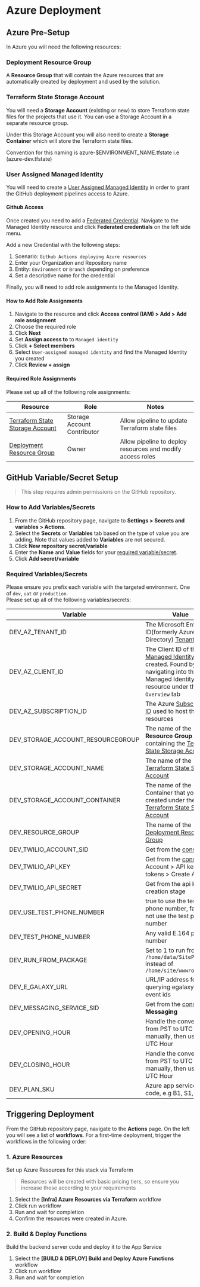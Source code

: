 # Azure Deployment

## Azure Pre-Setup

In Azure you will need the following resources:

### Deployment Resource Group

A **Resource Group** that will contain the Azure resources that are automatically created by deployment and used by the solution.

### Terraform State Storage Account

You will need a **Storage Account** (existing or new) to store Terraform state files for the projects that use it.
You can use a Storage Account in a separate resource group.

Under this Storage Account you will also need to create a **Storage Container** which will store the Terraform state files.

Convention for this naming is azure-$ENVIRONMENT_NAME.tfstate i.e (azure-dev.tfstate)

### User Assigned Managed Identity

You will need to create a [User Assigned Managed Identity](https://learn.microsoft.com/en-us/azure/active-directory/managed-identities-azure-resources/how-manage-user-assigned-managed-identities)
in order to grant the GitHub deployment pipelines access to Azure.

#### Github Access

Once created you need to add a [Federated Credential](https://learn.microsoft.com/en-us/azure/active-directory/workload-identities/workload-identity-federation-create-trust-user-assigned-managed-identity).
Navigate to the Managed Identity resource and click **Federated credentials** on the left side menu.

Add a new Credential with the following steps:

1. Scenario: `Github Actions deploying Azure resources`
2. Enter your Organization and Repository name
3. Entity: `Environment` or `Branch` depending on preference
4. Set a descriptive name for the credential

Finally, you will need to add role assignments to the Managed Identity.

#### How to Add Role Assignments

1. Navigate to the resource and click **Access control (IAM) > Add > Add role assignment**
2. Choose the required role
3. Click **Next**
4. Set **Assign access to** to `Managed identity`
5. Click **+ Select members**
6. Select `User-assigned managed identity` and find the Managed Identity you created
7. Click **Review + assign**

#### Required Role Assignments

Please set up all of the following role assignments:

| Resource                                                            | Role                        | Notes                                                      |
| ------------------------------------------------------------------- | --------------------------- | ---------------------------------------------------------- |
| [Terraform State Storage Account](#terraform-state-storage-account) | Storage Account Contributor | Allow pipeline to update Terraform state files             |
| [Deployment Resource Group](#deployment-resource-group)             | Owner                       | Allow pipeline to deploy resources and modify access roles |

## GitHub Variable/Secret Setup

> This step requires admin permissions on the GitHub repository.

### How to Add Variables/Secrets

1. From the GitHub repository page, navigate to **Settings > Secrets and variables > Actions**.
2. Select the **Secrets** or **Variables** tab based on the type of value you are adding. Note that values added to **Variables** are not secured.
3. Click **New repository secret/variable**
4. Enter the **Name** and **Value** fields for your [required variable/secret](#required-variablessecrets).
5. Click **Add secret/variable**

### Required Variables/Secrets

Please ensure you prefix each variable with the targeted environment. One of `dev`, `uat` or `production`.  
Please set up all of the following variables/secrets:

| Variable | Value |
|---|---|
| DEV_AZ_TENANT_ID | The Microsoft Entra ID(formerly Azure Active Directory) [Tenant ID](https://learn.microsoft.com/en-us/azure/azure-portal/get-subscription-tenant-id) | No |
| DEV_AZ_CLIENT_ID | The Client ID of the [Managed Identity](#user-assigned-managed-identity) you created. Found by navigating into the Managed Identity resource under the `Overview` tab | No |
| DEV_AZ_SUBSCRIPTION_ID | The Azure [Subscription ID](https://learn.microsoft.com/en-us/azure/azure-portal/get-subscription-tenant-id) used to host the resources | No |
| DEV_STORAGE_ACCOUNT_RESOURCEGROUP | The name of the **Resource Group** containing the [Terraform State Storage Account](#terraform-state-storage-account) | No |
| DEV_STORAGE_ACCOUNT_NAME | The name of the [Terraform State Storage Account](#terraform-state-storage-account) | No |
| DEV_STORAGE_ACCOUNT_CONTAINER | The name of the Container that you created under the [Terraform State Storage Account](#terraform-state-storage-account) | No |
| DEV_RESOURCE_GROUP | The name of the [Deployment Resource Group](#deployment-resource-group) | No |
| DEV_TWILIO_ACCOUNT_SID | Get from the [console](https://console.twilio.com/) |
| DEV_TWILIO_API_KEY | Get from the [console](https://console.twilio.com/) in Account > API keys & tokens > Create API key|
| DEV_TWILIO_API_SECRET | Get from the api key creation stage |
| DEV_USE_TEST_PHONE_NUMBER | true to use the test phone number, false to not use the test phone number |
| DEV_TEST_PHONE_NUMBER | Any valid E.164 phone number |
| DEV_RUN_FROM_PACKAGE | Set to 1 to run from `/home/data/SitePackages` instead of `/home/site/wwwroot` |
| DEV_E_GALAXY_URL | URL/IP address for querying egalaxy on event ids |
| DEV_MESSAGING_SERVICE_SID | Get from the [console](https://console.twilio.com/) in **Messaging** |
| DEV_OPENING_HOUR | Handle the conversion from PST to UTC manually, then use the UTC Hour |
| DEV_CLOSING_HOUR | Handle the conversion from PST to UTC manually, then use the UTC Hour | 
| DEV_PLAN_SKU | Azure app service plan code, e.g B1, S1, P0v3 |

## Triggering Deployment

From the GitHub repository page, navigate to the **Actions** page. On the left you will see a list of **workflows**. For a first-time deployment, trigger the workflows in the following order:

### 1. Azure Resources

Set up Azure Resources for this stack via Terraform

> Resources will be created with basic pricing tiers, so ensure you increase these according to your requirements

1. Select the **[Infra] Azure Resources via Terraform** workflow
2. Click run workflow
3. Run and wait for completion
4. Confirm the resources were created in Azure.

### 2. Build & Deploy Functions

Build the backend server code and deploy it to the App Service

1. Select the **[BUILD & DEPLOY] Build and Deploy Azure Functions** workflow
2. Click run workflow
3. Run and wait for completion
